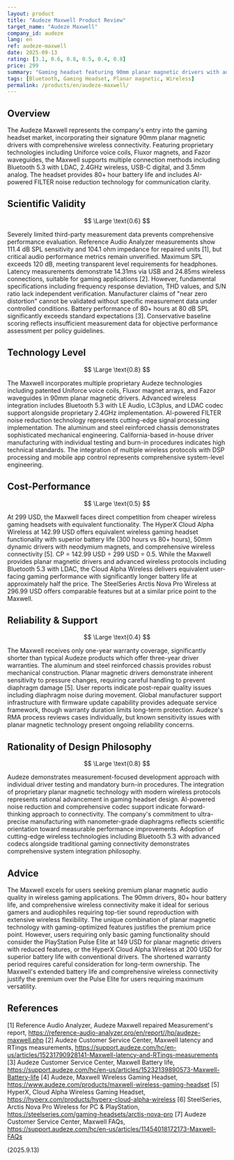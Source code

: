 ```yaml
---
layout: product
title: "Audeze Maxwell Product Review"
target_name: "Audeze Maxwell"
company_id: audeze
lang: en
ref: audeze-maxwell
date: 2025-09-13
rating: [3.1, 0.6, 0.8, 0.5, 0.4, 0.8]
price: 299
summary: "Gaming headset featuring 90mm planar magnetic drivers with advanced wireless capabilities and premium features"
tags: [Bluetooth, Gaming Headset, Planar magnetic, Wireless]
permalink: /products/en/audeze-maxwell/
---
```

## Overview

The Audeze Maxwell represents the company's entry into the gaming headset market, incorporating their signature 90mm planar magnetic drivers with comprehensive wireless connectivity. Featuring proprietary technologies including Uniforce voice coils, Fluxor magnets, and Fazor waveguides, the Maxwell supports multiple connection methods including Bluetooth 5.3 with LDAC, 2.4GHz wireless, USB-C digital, and 3.5mm analog. The headset provides 80+ hour battery life and includes AI-powered FILTER noise reduction technology for communication clarity.

## Scientific Validity

$$ \Large \text{0.6} $$

Severely limited third-party measurement data prevents comprehensive performance evaluation. Reference Audio Analyzer measurements show 111.4 dB SPL sensitivity and 104.1 ohm impedance for repaired units [1], but critical audio performance metrics remain unverified. Maximum SPL exceeds 120 dB, meeting transparent level requirements for headphones. Latency measurements demonstrate 14.31ms via USB and 24.85ms wireless connections, suitable for gaming applications [2]. However, fundamental specifications including frequency response deviation, THD values, and S/N ratio lack independent verification. Manufacturer claims of "near zero distortion" cannot be validated without specific measurement data under controlled conditions. Battery performance of 80+ hours at 80 dB SPL significantly exceeds standard expectations [3]. Conservative baseline scoring reflects insufficient measurement data for objective performance assessment per policy guidelines.

## Technology Level

$$ \Large \text{0.8} $$

The Maxwell incorporates multiple proprietary Audeze technologies including patented Uniforce voice coils, Fluxor magnet arrays, and Fazor waveguides in 90mm planar magnetic drivers. Advanced wireless integration includes Bluetooth 5.3 with LE Audio, LC3plus, and LDAC codec support alongside proprietary 2.4GHz implementation. AI-powered FILTER noise reduction technology represents cutting-edge signal processing implementation. The aluminum and steel reinforced chassis demonstrates sophisticated mechanical engineering. California-based in-house driver manufacturing with individual testing and burn-in procedures indicates high technical standards. The integration of multiple wireless protocols with DSP processing and mobile app control represents comprehensive system-level engineering.

## Cost-Performance

$$ \Large \text{0.5} $$

At 299 USD, the Maxwell faces direct competition from cheaper wireless gaming headsets with equivalent functionality. The HyperX Cloud Alpha Wireless at 142.99 USD offers equivalent wireless gaming headset functionality with superior battery life (300 hours vs 80+ hours), 50mm dynamic drivers with neodymium magnets, and comprehensive wireless connectivity [5]. CP = 142.99 USD ÷ 299 USD = 0.5. While the Maxwell provides planar magnetic drivers and advanced wireless protocols including Bluetooth 5.3 with LDAC, the Cloud Alpha Wireless delivers equivalent user-facing gaming performance with significantly longer battery life at approximately half the price. The SteelSeries Arctis Nova Pro Wireless at 296.99 USD offers comparable features but at a similar price point to the Maxwell.

## Reliability & Support

$$ \Large \text{0.4} $$

The Maxwell receives only one-year warranty coverage, significantly shorter than typical Audeze products which offer three-year driver warranties. The aluminum and steel reinforced chassis provides robust mechanical construction. Planar magnetic drivers demonstrate inherent sensitivity to pressure changes, requiring careful handling to prevent diaphragm damage [5]. User reports indicate post-repair quality issues including diaphragm noise during movement. Global manufacturer support infrastructure with firmware update capability provides adequate service framework, though warranty duration limits long-term protection. Audeze's RMA process reviews cases individually, but known sensitivity issues with planar magnetic technology present ongoing reliability concerns.

## Rationality of Design Philosophy

$$ \Large \text{0.8} $$

Audeze demonstrates measurement-focused development approach with individual driver testing and mandatory burn-in procedures. The integration of proprietary planar magnetic technology with modern wireless protocols represents rational advancement in gaming headset design. AI-powered noise reduction and comprehensive codec support indicate forward-thinking approach to connectivity. The company's commitment to ultra-precise manufacturing with nanometer-grade diaphragms reflects scientific orientation toward measurable performance improvements. Adoption of cutting-edge wireless technologies including Bluetooth 5.3 with advanced codecs alongside traditional gaming connectivity demonstrates comprehensive system integration philosophy.

## Advice

The Maxwell excels for users seeking premium planar magnetic audio quality in wireless gaming applications. The 90mm drivers, 80+ hour battery life, and comprehensive wireless connectivity make it ideal for serious gamers and audiophiles requiring top-tier sound reproduction with extensive wireless flexibility. The unique combination of planar magnetic technology with gaming-optimized features justifies the premium price point. However, users requiring only basic gaming functionality should consider the PlayStation Pulse Elite at 149 USD for planar magnetic drivers with reduced features, or the HyperX Cloud Alpha Wireless at 200 USD for superior battery life with conventional drivers. The shortened warranty period requires careful consideration for long-term ownership. The Maxwell's extended battery life and comprehensive wireless connectivity justify the premium over the Pulse Elite for users requiring maximum versatility.

## References

[1] Reference Audio Analyzer, Audeze Maxwell repaired Measurement's report, https://reference-audio-analyzer.pro/en/report//hp/audeze-maxwell.php
[2] Audeze Customer Service Center, Maxwell latency and RTings measurements, https://support.audeze.com/hc/en-us/articles/15231790928141-Maxwell-latency-and-RTings-measurements
[3] Audeze Customer Service Center, Maxwell Battery life, https://support.audeze.com/hc/en-us/articles/15232139890573-Maxwell-Battery-life
[4] Audeze, Maxwell Wireless Gaming Headset, https://www.audeze.com/products/maxwell-wireless-gaming-headset
[5] HyperX, Cloud Alpha Wireless Gaming Headset, https://hyperx.com/products/hyperx-cloud-alpha-wireless
[6] SteelSeries, Arctis Nova Pro Wireless for PC & PlayStation, https://steelseries.com/gaming-headsets/arctis-nova-pro
[7] Audeze Customer Service Center, Maxwell FAQs, https://support.audeze.com/hc/en-us/articles/11454018172173-Maxwell-FAQs

(2025.9.13)